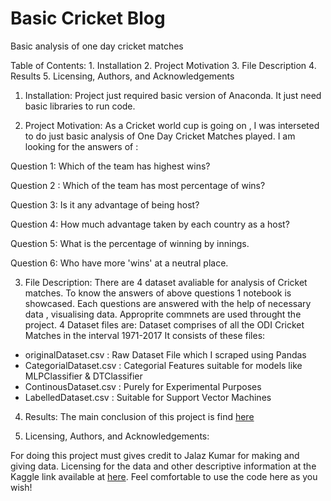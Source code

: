 # Basic Cricket Blog
Basic analysis of one day cricket matches


Table of Contents:
		1. Installation
		2. Project Motivation
		3. File Description
		4. Results
		5. Licensing, Authors, and Acknowledgements 



1. Installation:
Project just required basic version of Anaconda. It just need basic libraries to run code.


2. Project Motivation:
As a Cricket world cup is going on , I was interseted to do just basic analysis of One Day Cricket Matches played. I am looking for
the answers of : 
 
Question 1: Which of the team has highest wins?

Question 2 : Which of the team has most percentage of wins?

Question 3: Is it any advantage of being host?

Question 4: How much advantage taken by each country as a host?

Question 5: What is the percentage of winning by innings.

Question 6: Who have more 'wins' at a neutral place.


3. File Description:
 There are 4 dataset avaliable for analysis of Cricket matches. To know the answers of above questions 1 notebook is showcased. 
 Each questions are answered with the help of necessary data , visualising data.  Approprite commnets are used throught the project.
 4 Dataset files are:
 Dataset comprises of all the ODI Cricket Matches in the interval 1971-2017
It consists of these files:
- originalDataset.csv : Raw Dataset File which I scraped using Pandas
- CategorialDataset.csv : Categorial Features suitable for models like MLPClassifier & DTClassifier
- ContinousDataset.csv : Purely for Experimental Purposes
- LabelledDataset.csv : Suitable for Support Vector Machines

4. Results:
The main conclusion of this project is find [here](https://medium.com/@mandar6988/a-basic-cricket-blog-e72f9f4aabae)

5. Licensing, Authors, and Acknowledgements:

For doing this project must gives credit to Jalaz Kumar for making and giving data. Licensing for the data and other descriptive information at the Kaggle link available at [here](https://www.kaggle.com/jaykay12/odi-cricket-matches-19712017). Feel comfortable to use the code here as you wish!

 
